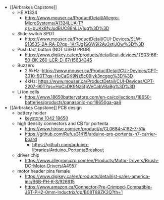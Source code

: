 - [[Airbrakes Capstone]]
	- HE A1324
		- https://www.mouser.ca/ProductDetail/Allegro-MicroSystems/A1324LUA-T?qs=pUKx8fyJudBUC88nLLVlug%3D%3D
	- Slide switch  SPDT
		- https://www.mouser.ca/ProductDetail/CUI-Devices/SLW-913535-2A-RA-D?qs=1Kr7Jg1SGW9i2Ay3xtiJOw%3D%3D
	- Push tact button (NOT USED PROB)
		- https://www.digikey.ca/en/products/detail/cui-devices/TS03-66-50-BK-260-LCR-D-67/15634345
	- Buzzers
		- 2.5kHz: https://www.mouser.ca/ProductDetail/CUI-Devices/CPT-3010-90T?qs=HoCaDK9Nz5c09iyk3ncgog%3D%3D
		- 4kHz: https://www.mouser.ca/ProductDetail/CUI-Devices/CPT-2207-90T?qs=HoCaDK9Nz5fpVeCabVBaBg%3D%3D
	- Li ion cells
		- https://www.18650batterystore.com/en-ca/collections/18650-batteries/products/panasonic-ncr18650ga-ga6
- [[Airbrakes Capstone]] PCB design
	- battery holder
		- [keystone 1042 18650](https://www.digikey.ca/en/products/detail/keystone-electronics/1042/2745668)
	- high density connectors and CB for portenta
		- https://www.hirose.com/en/product/p/CL0684-4162-7-51#
		- https://github.com/Rufus31415/arduino-pro-portenta-h7-carrier-board
			- https://github.com/arduino-libraries/Arduino_PortentaBreakout
	- driver chip
		- https://www.allegromicro.com/en/Products/Motor-Drivers/Brush-DC-Motor-Drivers/A4957
	- motor header pins female
		- https://www.digikey.ca/en/products/detail/jst-sales-america-inc/B6B-PH-K-S/926615
		- https://www.amazon.ca/Connector-Pre-Crimped-Compatible-JST-PH2-0mm-Inductrix/dp/B08T89ZK2Q?th=1
